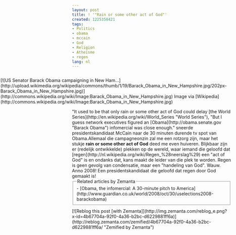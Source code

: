 ```yaml
---
layout: post
title: ! '"Rain or some other act of God"'
created: 1225358421
tags:
- Politics
- obama
- mccain
- God
- Religion
- Atheïsme
- regen
lang: nl
---
```

<div class="zemanta-img" style="margin: 1em; float: right; display: block;">[![US Senator Barack Obama campaigning in New Ham...](http://upload.wikimedia.org/wikipedia/commons/thumb/1/19/Barack_Obama_in_New_Hampshire.jpg/202px-Barack_Obama_in_New_Hampshire.jpg)](http://commons.wikipedia.org/wiki/Image:Barack_Obama_in_New_Hampshire.jpg)
Image via [Wikipedia](http://commons.wikipedia.org/wiki/Image:Barack_Obama_in_New_Hampshire.jpg)
</div> "It used to be that only rain or some other act of God could delay [the World Series](http://en.wikipedia.org/wiki/World_Series "World Series"), "But I guess network executives figured an [Obama](http://obama.senate.gov "Barack Obama") infomercial was close enough." sneerde presidentskandidaat McCain naar de 30 minuten durende tv spot van Obama.<!--break-->Allemaal die campagneonzin zal me een rotzorg zijn, maar het stukje <b>rain or some other act of God</b> deed me even huiveren. Blijkbaar zijn er (redelijk ontwikkelde) plekken op de wereld, waar iemand die geloofd dat [regen](http://nl.wikipedia.org/wiki/Regen_%28neerslag%29) een "act of God" is en ondanks dat, kans maakt de leider van die plek te worden. Regen is geen gevolg van condensatie, maar een "handeling van God". Wauw. Anno 2008! Een presidentskandidaat die geloofd dat regen door God gemaakt is! <fieldset class="zemanta-related"><legend class="zemanta-related-title">Related articles by Zemanta</legend>- [Obama, the infomercial: A 30-minute pitch to America](http://www.guardian.co.uk/world/2008/oct/30/uselections2008-barackobama)
</fieldset><div style="margin-top: 10px; height: 15px;" class="zemanta-pixie">[![Reblog this post [with Zemanta]](http://img.zemanta.com/reblog_e.png?x-id=4b67704a-92f0-4a36-b2bc-d6229881ff6a)](http://reblog.zemanta.com/zemified/4b67704a-92f0-4a36-b2bc-d6229881ff6a/ "Zemified by Zemanta")</div>
